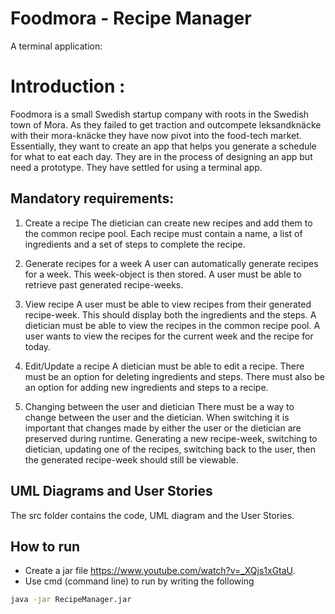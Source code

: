 # Foodmora - Recipe Manager
A terminal application:
# Introduction : 
Foodmora is a small Swedish startup company with roots in the Swedish town of Mora. As they failed to get traction and outcompete leksandknäcke with their
mora-knäcke they have now pivot into the food-tech market. Essentially, they want to create an app that helps you generate a schedule for what to eat each day. They
are in the process of designing an app but need a prototype. They have settled for using a terminal app.

## Mandatory requirements:
1. Create a recipe
The dietician can create new recipes and add them to the common recipe pool. Each recipe must contain a name, a list of ingredients and a set of steps to complete the
recipe.

2. Generate recipes for a week
A user can automatically generate recipes for a week. This week-object is then stored. A user must be able to retrieve past generated recipe-weeks.

3. View recipe
A user must be able to view recipes from their generated recipe-week. This should display both the ingredients and the steps.
A dietician must be able to view the recipes in the common recipe pool. A user wants to view the recipes for the current week and the recipe for today.

4. Edit/Update a recipe
A dietician must be able to edit a recipe. There must be an option for deleting ingredients and steps. There must also be an option for adding new ingredients and
steps to a recipe.

5. Changing between the user and dietician
There must be a way to change between the user and the dietician. When switching it is important that changes made by either the user or the dietician are preserved
during runtime. Generating a new recipe-week, switching to dietician, updating one of the recipes, switching back to the user, then the generated recipe-week should
still be viewable.

## UML Diagrams and User Stories
The src folder contains the code, UML diagram and the User Stories.

## How to run
* Create a jar file https://www.youtube.com/watch?v=_XQjs1xGtaU.
* Use cmd (command line) to run by writing the following 
```bash
java -jar RecipeManager.jar
``` 
